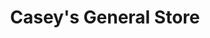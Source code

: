 ---
title: "Casey's General Store"
url: /dilworth/caseys-general-store-center-avenue-east/
shop: Lebensmittel
---